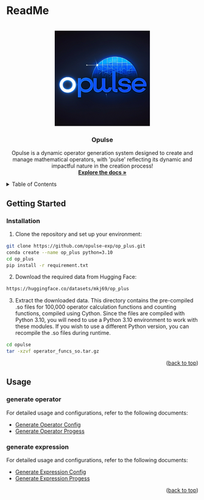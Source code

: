 # ReadMe

<!-- Improved compatibility of back to top link: See: https://github.com/othneildrew/Best-README-Template/pull/73 -->
<a id="readme-top"></a> 
<!--
*** Thanks for checking out the Best-README-Template. If you have a suggestion
*** that would make this better, please fork the repo and create a pull request
*** or simply open an issue with the tag "enhancement".
*** Don't forget to give the project a star!
*** Thanks again! Now go create something AMAZING! :D
-->



<!-- PROJECT SHIELDS --> 
<!--
*** I'm using markdown "reference style" links for readability.
*** Reference links are enclosed in brackets [ ] instead of parentheses ( ).
*** See the bottom of this document for the declaration of the reference variables
*** for contributors-url, forks-url, etc. This is an optional, concise syntax you may use.
*** https://www.markdownguide.org/basic-syntax/#reference-style-links 
-->
<!-- [![Contributors][contributors-shield]][contributors-url]
[![Forks][forks-shield]][forks-url]
[![Stargazers][stars-shield]][stars-url]
[![Issues][issues-shield]][issues-url]
[![Unlicense License][license-shield]][license-url]
[![LinkedIn][linkedin-shield]][linkedin-url] -->



<!-- PROJECT LOGO -->
<br />
<div align="center">
  <a href="https://opulse-exp.github.io/op_plus/">
    <img src="docs/assets/images/logo.png" alt="Logo" width="250" height="250">
  </a>

  <h3 align="center">Opulse</h3>

  <p align="center">
    Opulse is a dynamic operator generation system designed to create and manage mathematical operators, with 'pulse' reflecting its dynamic and impactful nature in the creation process!
    <br />
    <a href="https://opulse-exp.github.io/op_plus/"><strong>Explore the docs »</strong></a>
  </p>
</div>



<!-- TABLE OF CONTENTS -->
<details>
  <summary>Table of Contents</summary>
  <ol>
    <!-- <li>
      <a href="#about-the-project">About The Project</a>
      <ul>
        <li><a href="#module structure">Module Structure</a></li>
      </ul>
    </li> -->
    <li>
      <a href="#getting-started">Getting Started</a>
      <ul>
        <!-- <li><a href="#prerequisites">Prerequisites</a></li> -->
        <li><a href="#installation">Installation</a></li>
      </ul>
    </li>
    <li><a href="#usage">Usage</a></li>
    <!-- <li><a href="#roadmap">Roadmap</a></li>
    <li><a href="#contributing">Contributing</a></li>
    <li><a href="#license">License</a></li>
    <li><a href="#contact">Contact</a></li>
    <li><a href="#acknowledgments">Acknowledgments</a></li> -->
  </ol>
</details>



<!-- ABOUT THE PROJECT -->
<!-- ## About The Project

### Module Structure

```
opulse/
├── config
│   ├── __init__.py
│   ├── default.yaml
│   ├── log_config.py
│   └── param_config.py
├── data
│   ├── expression
│   ├── operator
│   └── dependency  
├── logs
├── expression
│   ├── __init__.py
│   ├── base_converter.py
│   ├── expression_base_converter.py
│   ├── expression_evaluator.py
│   ├── expression_expander.py
│   ├── expression_generator.py
│   ├── expression_info.py
│   ├── expression_node.py
├── operatorplus
│   ├── __init__.py
│   ├── condition_generator.py
│   ├── operator_definition_parser.py
│   ├── operator_dependency_graph.py
│   ├── operator_generator.py
│   ├── operator_info.py
│   ├── operator_manager.py
│   ├── operator_priority_manager.py
│   ├── operator_transformer_z3.py
│   ├── operator_transformer.py
│   ├── set_initial_operators.py
├── generate_operator_dependency_graph.py
├── generate_operator.py
├── generate_base_operator.py
├── assign_operator_priority.py
├── generate_operator_dependency_graph.py
├── delete_operators.py
├── generate_expression.py
├── assign_operator_priority.py
└── delete_operators.py
```
The overall project is divided into two parts: symbol generation (under the operatorplus directory) and expression generation (under the expression directory).

<p align="right">(<a href="#readme-top">back to top</a>)</p> -->



<!-- ### Built With -->

<!-- This section should list any major frameworks/libraries used to bootstrap your project. Leave any add-ons/plugins for the acknowledgements section. Here are a few examples.

* [![Next][Next.js]][Next-url]
* [![React][React.js]][React-url]
* [![Vue][Vue.js]][Vue-url]
* [![Angular][Angular.io]][Angular-url]
* [![Svelte][Svelte.dev]][Svelte-url]
* [![Laravel][Laravel.com]][Laravel-url]
* [![Bootstrap][Bootstrap.com]][Bootstrap-url]
* [![JQuery][JQuery.com]][JQuery-url]

<p align="right">(<a href="#readme-top">back to top</a>)</p> -->



<!-- GETTING STARTED -->
## Getting Started


### Installation

1. Clone the repository and set up your environment:
```bash
git clone https://github.com/opulse-exp/op_plus.git
conda create --name op_plus python=3.10
cd op_plus
pip install -r requirement.txt
```

2. Download the required data from Hugging Face: 
```bash
https://huggingface.co/datasets/mkj69/op_plus
```

3. Extract the downloaded data. This directory contains the pre-compiled .so files for 100,000 operator calculation functions and counting functions, compiled using Cython. Since the files are compiled with Python 3.10, you will need to use a Python 3.10 environment to work with these modules. If you wish to use a different Python version, you can recompile the .so files during runtime.
```bash
cd opulse
tar -xzvf operator_funcs_so.tar.gz
```

<p align="right">(<a href="#readme-top">back to top</a>)</p>



<!-- USAGE EXAMPLES -->
## Usage

### generate operator

For detailed usage and configurations, refer to the following documents:

- [Generate Operator Config](docs/config/generate_operator.md)
- [Generate Operator Progess](docs/generate_operator.md)

### generate expression

For detailed usage and configurations, refer to the following documents:

- [Generate Expression Config](docs/config/generate_expression.md)
- [Generate Expression Progess](docs/generate_expression.md)

<p align="right">(<a href="#readme-top">back to top</a>)</p>



<!-- ROADMAP -->
<!-- ## Roadmap

- [x] Add Changelog
- [x] Add back to top links
- [ ] Add Additional Templates w/ Examples
- [ ] Add "components" document to easily copy & paste sections of the readme
- [ ] Multi-language Support
    - [ ] Chinese
    - [ ] Spanish

See the [open issues](https://github.com/othneildrew/Best-README-Template/issues) for a full list of proposed features (and known issues).

<p align="right">(<a href="#readme-top">back to top</a>)</p> -->



<!-- CONTRIBUTING -->
<!-- ## Contributing

Contributions are what make the open source community such an amazing place to learn, inspire, and create. Any contributions you make are **greatly appreciated**.

If you have a suggestion that would make this better, please fork the repo and create a pull request. You can also simply open an issue with the tag "enhancement".
Don't forget to give the project a star! Thanks again!

1. Fork the Project
2. Create your Feature Branch (`git checkout -b feature/AmazingFeature`)
3. Commit your Changes (`git commit -m 'Add some AmazingFeature'`)
4. Push to the Branch (`git push origin feature/AmazingFeature`)
5. Open a Pull Request -->

<!-- ### Top contributors:

<a href="https://github.com/othneildrew/Best-README-Template/graphs/contributors">
  <img src="https://contrib.rocks/image?repo=othneildrew/Best-README-Template" alt="contrib.rocks image" />
</a>

<p align="right">(<a href="#readme-top">back to top</a>)</p> -->



<!-- LICENSE -->
<!-- ## License

Distributed under the Unlicense License. See `LICENSE.txt` for more information.

<p align="right">(<a href="#readme-top">back to top</a>)</p> -->



<!-- CONTACT -->
<!-- ## Contact

Your Name - [@your_twitter](https://twitter.com/your_username) - email@example.com

Project Link: [https://github.com/your_username/repo_name](https://github.com/your_username/repo_name)

<p align="right">(<a href="#readme-top">back to top</a>)</p> -->



<!-- ACKNOWLEDGMENTS -->
<!-- ## Acknowledgments

Use this space to list resources you find helpful and would like to give credit to. I've included a few of my favorites to kick things off!

* [Choose an Open Source License](https://choosealicense.com)
* [GitHub Emoji Cheat Sheet](https://www.webpagefx.com/tools/emoji-cheat-sheet)
* [Malven's Flexbox Cheatsheet](https://flexbox.malven.co/)
* [Malven's Grid Cheatsheet](https://grid.malven.co/)
* [Img Shields](https://shields.io)
* [GitHub Pages](https://pages.github.com)
* [Font Awesome](https://fontawesome.com)
* [React Icons](https://react-icons.github.io/react-icons/search)

<p align="right">(<a href="#readme-top">back to top</a>)</p> -->



<!-- MARKDOWN LINKS & IMAGES -->
<!-- https://www.markdownguide.org/basic-syntax/#reference-style-links -->
<!-- [contributors-shield]: https://img.shields.io/github/contributors/othneildrew/Best-README-Template.svg?style=for-the-badge
[contributors-url]: https://github.com/othneildrew/Best-README-Template/graphs/contributors
[forks-shield]: https://img.shields.io/github/forks/othneildrew/Best-README-Template.svg?style=for-the-badge
[forks-url]: https://github.com/othneildrew/Best-README-Template/network/members
[stars-shield]: https://img.shields.io/github/stars/othneildrew/Best-README-Template.svg?style=for-the-badge
[stars-url]: https://github.com/othneildrew/Best-README-Template/stargazers
[issues-shield]: https://img.shields.io/github/issues/othneildrew/Best-README-Template.svg?style=for-the-badge
[issues-url]: https://github.com/othneildrew/Best-README-Template/issues
[license-shield]: https://img.shields.io/github/license/othneildrew/Best-README-Template.svg?style=for-the-badge
[license-url]: https://github.com/othneildrew/Best-README-Template/blob/master/LICENSE.txt
[linkedin-shield]: https://img.shields.io/badge/-LinkedIn-black.svg?style=for-the-badge&logo=linkedin&colorB=555
[linkedin-url]: https://linkedin.com/in/othneildrew
[product-screenshot]: images/screenshot.png
[Next.js]: https://img.shields.io/badge/next.js-000000?style=for-the-badge&logo=nextdotjs&logoColor=white
[Next-url]: https://nextjs.org/
[React.js]: https://img.shields.io/badge/React-20232A?style=for-the-badge&logo=react&logoColor=61DAFB
[React-url]: https://reactjs.org/
[Vue.js]: https://img.shields.io/badge/Vue.js-35495E?style=for-the-badge&logo=vuedotjs&logoColor=4FC08D
[Vue-url]: https://vuejs.org/
[Angular.io]: https://img.shields.io/badge/Angular-DD0031?style=for-the-badge&logo=angular&logoColor=white
[Angular-url]: https://angular.io/
[Svelte.dev]: https://img.shields.io/badge/Svelte-4A4A55?style=for-the-badge&logo=svelte&logoColor=FF3E00
[Svelte-url]: https://svelte.dev/
[Laravel.com]: https://img.shields.io/badge/Laravel-FF2D20?style=for-the-badge&logo=laravel&logoColor=white
[Laravel-url]: https://laravel.com
[Bootstrap.com]: https://img.shields.io/badge/Bootstrap-563D7C?style=for-the-badge&logo=bootstrap&logoColor=white
[Bootstrap-url]: https://getbootstrap.com
[JQuery.com]: https://img.shields.io/badge/jQuery-0769AD?style=for-the-badge&logo=jquery&logoColor=white
[JQuery-url]: https://jquery.com  -->

